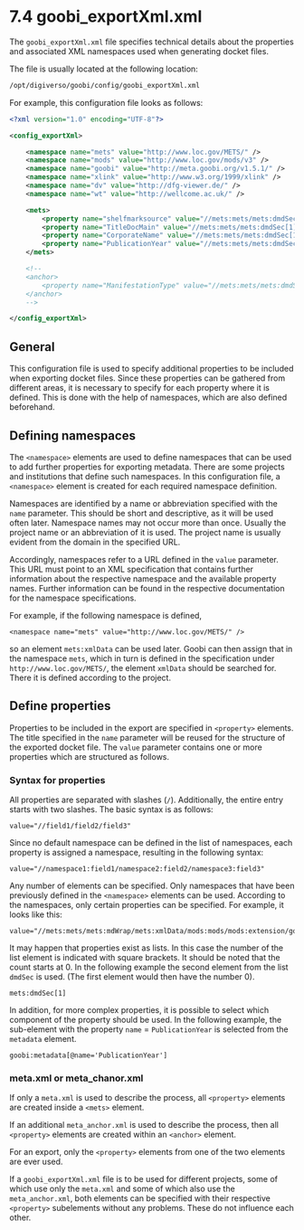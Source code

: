 # 7.4 goobi\_exportXml.xml

The `goobi_exportXml.xml` file specifies technical details about the properties and associated XML namespaces used when generating docket files.

The file is usually located at the following location:

```bash
/opt/digiverso/goobi/config/goobi_exportXml.xml
```

For example, this configuration file looks as follows:

```xml
<?xml version="1.0" encoding="UTF-8"?>

<config_exportXml>

	<namespace name="mets" value="http://www.loc.gov/METS/" />
	<namespace name="mods" value="http://www.loc.gov/mods/v3" />
	<namespace name="goobi" value="http://meta.goobi.org/v1.5.1/" />
	<namespace name="xlink" value="http://www.w3.org/1999/xlink" />
	<namespace name="dv" value="http://dfg-viewer.de/" />
	<namespace name="wt" value="http://wellcome.ac.uk/" />

	<mets>
		<property name="shelfmarksource" value="//mets:mets/mets:dmdSec[1]/mets:mdWrap/mets:xmlData/mods:mods/mods:extension/goobi:goobi/goobi:metadata[@name='shelfmarksource']" />
		<property name="TitleDocMain" value="//mets:mets/mets:dmdSec[1]/mets:mdWrap/mets:xmlData/mods:mods/mods:extension/goobi:goobi/goobi:metadata[@name='TitleDocMain']" />
		<property name="CorporateName" value="//mets:mets/mets:dmdSec[1]/mets:mdWrap/mets:xmlData/mods:mods/mods:extension/goobi:goobi/goobi:metadata[@name='CorporateName']" />
		<property name="PublicationYear" value="//mets:mets/mets:dmdSec[1]/mets:mdWrap/mets:xmlData/mods:mods/mods:extension/goobi:goobi/goobi:metadata[@name='PublicationYear']" />
	</mets>

	<!--
	<anchor>
		<property name="ManifestationType" value="//mets:mets/mets:dmdSec[1]/mets:mdWrap/mets:xmlData/mods:mods/mods:extension/goobi:goobi/goobi:metadata[@name='_ManifestationType']" />
	</anchor>
	-->

</config_exportXml>
```

## General

This configuration file is used to specify additional properties to be included when exporting docket files. Since these properties can be gathered from different areas, it is necessary to specify for each property where it is defined. This is done with the help of namespaces, which are also defined beforehand.

## Defining namespaces

The `<namespace>` elements are used to define namespaces that can be used to add further properties for exporting metadata. There are some projects and institutions that define such namespaces. In this configuration file, a `<namespace>` element is created for each required namespace definition.

Namespaces are identified by a name or abbreviation specified with the `name` parameter. This should be short and descriptive, as it will be used often later. Namespace names may not occur more than once. Usually the project name or an abbreviation of it is used. The project name is usually evident from the domain in the specified URL.

Accordingly, namespaces refer to a URL defined in the `value` parameter. This URL must point to an XML specification that contains further information about the respective namespace and the available property names. Further information can be found in the respective documentation for the namespace specifications.

For example, if the following namespace is defined,

```
<namespace name="mets" value="http://www.loc.gov/METS/" />
```

so an element `mets:xmlData` can be used later. Goobi can then assign that in the namespace `mets`, which in turn is defined in the specification under `http://www.loc.gov/METS/`, the element `xmlData` should be searched for. There it is defined according to the project.

## Define properties

Properties to be included in the export are specified in `<property>` elements. The title specified in the `name` parameter will be reused for the structure of the exported docket file. The `value` parameter contains one or more properties which are structured as follows.

### Syntax for properties

All properties are separated with slashes (`/`). Additionally, the entire entry starts with two slashes. The basic syntax is as follows:

```
value="//field1/field2/field3"
```

Since no default namespace can be defined in the list of namespaces, each property is assigned a namespace, resulting in the following syntax:

```
value="//namespace1:field1/namespace2:field2/namespace3:field3"
```

Any number of elements can be specified. Only namespaces that have been previously defined in the `<namespace>` elements can be used. According to the namespaces, only certain properties can be specified. For example, it looks like this:

```
value="//mets:mets/mets:mdWrap/mets:xmlData/mods:mods/mods:extension/goobi:goobi"
```

It may happen that properties exist as lists. In this case the number of the list element is indicated with square brackets. It should be noted that the count starts at 0. In the following example the second element from the list `dmdSec` is used. (The first element would then have the number 0).

```
mets:dmdSec[1]
```

In addition, for more complex properties, it is possible to select which component of the property should be used. In the following example, the sub-element with the property `name` = `PublicationYear` is selected from the `metadata` element.

```
goobi:metadata[@name='PublicationYear']
```

### meta.xml or meta_chanor.xml

If only a `meta.xml` is used to describe the process, all `<property>` elements are created inside a `<mets>` element.

If an additional `meta_anchor.xml` is used to describe the process, then all `<property>` elements are created within an `<anchor>` element.

For an export, only the `<property>` elements from one of the two elements are ever used.

If a `goobi_exportXml.xml` file is to be used for different projects, some of which use only the `meta.xml` and some of which also use the `meta_anchor.xml`, both elements can be specified with their respective `<property>` subelements without any problems. These do not influence each other.
